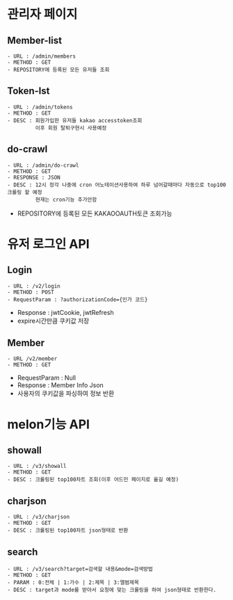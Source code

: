 # 관리자 페이지
## Member-list

````
- URL : /admin/members
- METHOD : GET
- REPOSITORY에 등록된 모든 유저들 조회
````

## Token-lst
````
- URL : /admin/tokens
- METHOD : GET
- DESC : 회원가입한 유저들 kakao accesstoken조회
         이후 회원 탈퇴구현시 사용예정
````

## do-crawl
````
- URL : /admin/do-crawl
- METHOD : GET
- RESPONSE : JSON
- DESC : 12시 정각 나중에 cron 어노테이션사용하여 하루 넘어갈때마다 자동으로 top100 크롤링 할 예정
         현재는 cron기능 추가안함
````

- REPOSITORY에 등록된 모든 KAKAOOAUTH토큰 조회가능

# 유저 로그인 API
## Login
````
- URL : /v2/login
- METHOD : POST
- RequestParam : ?authorizationCode={인가 코드}
````
- Response : jwtCookie, jwtRefresh
- expire시간만큼 쿠키값 저장

## Member
````agsl
- URL /v2/member
- METHOD : GET
````
- RequestParam : Null
- Response : Member Info Json
- 사용자의 쿠키값을 파싱하여 정보 반환
# melon기능 API
## showall
````
- URL : /v3/showall
- METHOD : GET
- DESC : 크롤링된 top100차트 조회(이후 어드민 페이지로 옮길 예정)
````
## charjson
````
- URL : /v3/charjson
- METHOD : GET
- DESC : 크롤링된 top100차트 json형태로 반환
````
## search
````
- URL : /v3/search?target=검색할 내용&mode=검색방법
- METHOD : GET
- PARAM : 0:전체 | 1:가수 | 2:제목 | 3:앨범제목 
- DESC : target과 mode를 받아서 요청에 맞는 크롤링을 하여 json형태로 반환한다.
````
